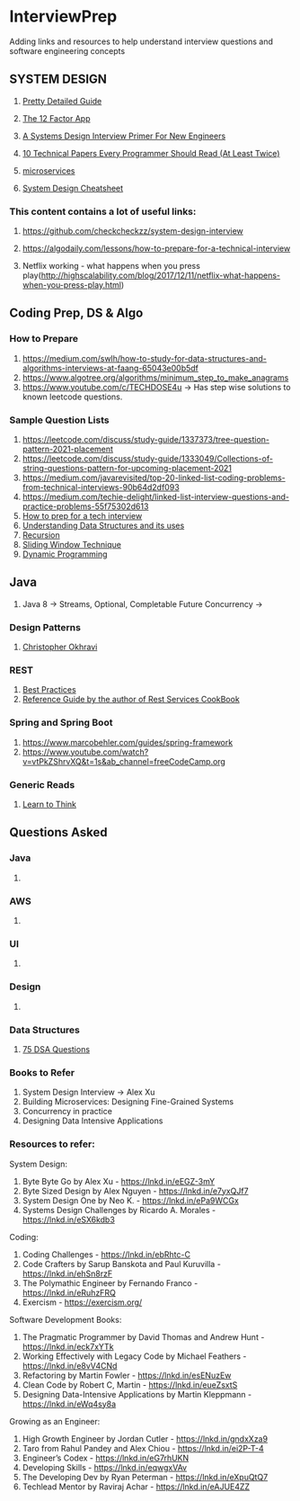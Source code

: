 # InterviewPrep


Adding links and resources to help understand interview questions and software engineering concepts


## SYSTEM DESIGN

1. [Pretty Detailed Guide](https://github.com/donnemartin/system-design-primer)

1. [The 12 Factor App](https://12factor.net/)

1. [A Systems Design Interview Primer For New Engineers](https://algodaily.com/lessons/a-systems-design-primer-for-new-engineers)

1. [10 Technical Papers Every Programmer Should Read (At Least Twice)](http://blog.fogus.me/2011/09/08/10-technical-papers-every-programmer-should-read-at-least-twice/)

1. [microservices](https://microservices.io/)

1. [System Design Cheatsheet](https://gist.github.com/vasanthk/485d1c25737e8e72759f)


### This content contains a lot of useful links:

1. https://github.com/checkcheckzz/system-design-interview

2. https://algodaily.com/lessons/how-to-prepare-for-a-technical-interview

3. Netflix working - what happens when you press play(http://highscalability.com/blog/2017/12/11/netflix-what-happens-when-you-press-play.html)


## Coding Prep, DS & Algo

### How to Prepare


1. https://medium.com/swlh/how-to-study-for-data-structures-and-algorithms-interviews-at-faang-65043e00b5df
2. https://www.algotree.org/algorithms/minimum_step_to_make_anagrams
3. https://www.youtube.com/c/TECHDOSE4u -> Has step wise solutions to known leetcode questions.

### Sample Question Lists

1. https://leetcode.com/discuss/study-guide/1337373/tree-question-pattern-2021-placement
1. https://leetcode.com/discuss/study-guide/1333049/Collections-of-string-questions-pattern-for-upcoming-placement-2021
1. https://medium.com/javarevisited/top-20-linked-list-coding-problems-from-technical-interviews-90b64d2df093
1. https://medium.com/techie-delight/linked-list-interview-questions-and-practice-problems-55f75302d613
1. [How to prep for a tech interview](https://algodaily.com/lessons/how-to-prepare-for-a-technical-interview)
1. [Understanding Data Structures and its uses](https://www.interviewbit.com/data-structure-interview-questions/)
1. [Recursion ](https://www.youtube.com/watch?v=IJDJ0kBx2LM)
1. [Sliding Window Technique](https://www.youtube.com/watch?v=MK-NZ4hN7rs)
1. [Dynamic Programming](https://www.youtube.com/watch?v=oBt53YbR9Kk)
  


## Java

1. Java 8 -> Streams, Optional, Completable Future
Concurrency -> 


### Design Patterns

1. [Christopher Okhravi](https://www.youtube.com/channel/UCbF-4yQQAWw-UnuCd2Azfzg)


### REST

1. [Best Practices](https://www.vinaysahni.com/best-practices-for-a-pragmatic-restful-api)
2. [Reference Guide by the author of Rest Services CookBook](https://www.infoq.com/articles/subbu-allamaraju-rest/)



### Spring and Spring Boot

1. https://www.marcobehler.com/guides/spring-framework
2. https://www.youtube.com/watch?v=vtPkZShrvXQ&t=1s&ab_channel=freeCodeCamp.org



### Generic Reads

1. [Learn to Think](http://www.ybrikman.com/writing/2014/05/19/dont-learn-to-code-learn-to-think/)







## Questions Asked


### Java

  1. 
 
### AWS


  1. 
 
### UI


  1. 
 
### Design

  1. 
 
### Data Structures


  1. [75 DSA Questions](https://www.techinterviewhandbook.org/)
 
 
 
 
 ### Books to Refer
1. System Design Interview -> Alex Xu
1. Building Microservices: Designing Fine-Grained Systems
1. Concurrency in practice
1. Designing Data Intensive Applications

### Resources to refer:
System Design:
1. Byte Byte Go by Alex Xu - https://lnkd.in/eEGZ-3mY
2. Byte Sized Design by Alex Nguyen - https://lnkd.in/e7yxQJf7
3. System Design One by Neo K. - https://lnkd.in/ePa9WCGx
4. Systems Design Challenges by Ricardo A. Morales - https://lnkd.in/eSX6kdb3

Coding:
1. Coding Challenges - https://lnkd.in/ebRhtc-C
2. Code Crafters by Sarup Banskota and Paul Kuruvilla - https://lnkd.in/ehSn8rzF
3. The Polymathic Engineer by Fernando Franco - https://lnkd.in/eRuhzFRQ
4. Exercism - https://exercism.org/

Software Development Books:
1. The Pragmatic Programmer by David Thomas and Andrew Hunt - https://lnkd.in/eck7xYTk
2. Working Effectively with Legacy Code by Michael Feathers - https://lnkd.in/e8vV4CNd
3. Refactoring by Martin Fowler - https://lnkd.in/esENuzEw
4. Clean Code by Robert C, Martin - https://lnkd.in/eueZsxtS
5. Designing Data-Intensive Applications by Martin Kleppmann - https://lnkd.in/eWq4sy8a

Growing as an Engineer:
1. High Growth Engineer by Jordan Cutler - https://lnkd.in/gndxXza9
2. Taro from Rahul Pandey and Alex Chiou - https://lnkd.in/ei2P-T-4
3. Engineer’s Codex - https://lnkd.in/eG7rhUKN
4. Developing Skills - https://lnkd.in/eqwgxVAv
5. The Developing Dev by Ryan Peterman - https://lnkd.in/eXpuQtQ7
6. Techlead Mentor by Raviraj Achar - https://lnkd.in/eAJUE4ZZ
